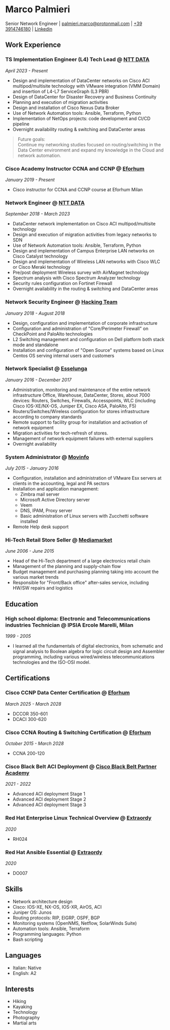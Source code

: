 # Marco Palmieri
Senior Network Engineer
| [palmieri.marco@protonmail.com](mailto:palmieri.marco@protonmail.com)
| [+39 3914746180](tel:+393914746180)
| [Linkedin](https://www.linkedin.com/in/palmierimarco1984/)

## Work Experience

### TS Implementation Engineer (L4) Tech Lead @ [NTT DATA](https://www.linkedin.com/company/ntt-data-inc)
*April 2023 - Present*

- Design and implementation of DataCenter networks on Cisco ACI multipod/multisite technology with VMware integration (VMM Domain) and insertion of L4-L7
ServiceGraph (L3 PBR)
- Design of DataCenter for Disaster Recovery and Business Continuity
- Planning and execution of migration activities
- Design and installation of Cisco Nexus Data Broker
- Use of Network Automation tools: Ansible, Terraform, Python
- Implementation of NetOps projects: code development and CI/CD pipeline
- Overnight availability routing & switching and DataCenter areas

> Future goals: <br>
Continue my networking studies focused on routing/switching in the Data Center environment and expand my knowledge in the Cloud and network automation.

### Cisco Academy Instructor CCNA and CCNP @ [Eforhum](https://www.linkedin.com/company/eforhum)
*January 2019 - Present*

- Cisco instructor for CCNA and CCNP course at Eforhum Milan

### Network Engineer @ [NTT DATA](https://www.linkedin.com/company/ntt-data-inc)
*September 2018 - March 2023*

- DataCenter network implementation on Cisco ACI multipod/multisite technology
- Design and execution of migration activities from legacy networks to SDN
- Use of Network Automation tools: Ansible, Terraform, Python
- Design and implementation of Campus Enterprise LAN networks on Cisco Catalyst
technology
- Design and implementation of Wireless LAN networks with Cisco WLC or Cisco
Meraki technology
- Pre/post deployment Wireless survey with AirMagnet technology
- Spectrum analysis with Cisco Spectrum Analyzer technology
- Security rules configuration on Fortinet Firewall
- Overnight availability in the routing & switching and DataCenter areas

### Network Security Engineer @ [Hacking Team](https://en.wikipedia.org/wiki/HackingTeam)
*January 2018 - August 2018*

- Design, configuration and implementation of corporate infrastructure
- Configuration and administration of "Core/Perimeter Firewall" on CheckPoint
and PaloAlto technologies
- L2 Switching management and configuration on Dell platform both stack mode and
standalone
- Installation and configuration of "Open Source" systems based on Linux Centos
OS serving internal users and customers

### Network Specialist @ [Esselunga](https://www.linkedin.com/company/esselunga)
*January 2016 - December 2017*

- Administration, monitoring and maintenance of the entire network infrastructure Office, Warehouse, DataCenter, Stores, about 7000 devices: Routers, Switches, Firewalls, Accesspoints, WLC (including Cisco IOS-XE/NX-OS, Juniper EX, Cisco ASA, PaloAlto, F5)
- Routers/Switches/Wireless configuration for stores infrastructure according to company standards
- Remote support to facility group for installation and activation of network
equipment
- Migration activities for tech-refresh of stores.
- Management of network equipment failures with external suppliers
- Overnight availability

### System Administrator @ [Movinfo](https://www.linkedin.com/company/novus-tec)
*July 2015 - January 2016*

- Configuration, installation and administration of VMware Esx servers at clients in the accounting, legal and PA sectors
- Installation and application management:
    - Zimbra mail server
    - Microsoft Active Directory server
    - Veem
    - DNS, IPAM, Proxy server
    - Basic administration of Linux servers with Zucchetti software installed
- Remote Help desk support

### Hi-Tech Retail Store Seller @ [Mediamarket](https://www.linkedin.com/company/mediamarket-s.p.a./)
*June 2006 - June 2015*

- Head of the Hi-Tech department of a large electronics retail chain
- Management of the planning and supply-chain flow
- Budget management and purchasing planning taking into account the various
market trends
- Responsible for "Front/Back office" after-sales service, including HW/SW repairs and
logistics

## Education

### High school diploma: Electronic and Telecommunications industries Technician @ IPSIA Ercole Marelli, Milan
*1999 - 2005*

- I learned all the fundamentals of digital electronics, from schematic and signal analysis to Boolean algebra for logic circuit design and Assembler programming, including various wired/wireless telecommunications technologies and the ISO-OSI model.

## Certifications

### Cisco CCNP Data Center Certification @ [Eforhum](https://www.linkedin.com/company/eforhum)
*March 2025 - March 2028*

- DCCOR 350-601
- DCACI 300-620

### Cisco CCNA Routing & Switching Certification @ [Eforhum](https://www.linkedin.com/company/eforhum)
*October 2015 - March 2028*

- CCNA 200-120

### Cisco Black Belt ACI Deployment @ [Cisco Black Belt Partner Academy](https://www.cisco.com/c/it_it/partners/black-belt-academy.html)
*2021 - 2022*

- Advanced ACI deployment Stage 1
- Advanced ACI deployment Stage 2
- Advanced ACI deployment Stage 3

### Red Hat Enterprise Linux Technical Overview @ [Extraordy](https://extraordy.com/)
*2020*

- RH024

### Red Hat Ansible Essential @ [Extraordy](https://extraordy.com/)
*2020*

- DO007

## Skills
- Network architecture design
- Cisco: IOS-XE, NX-OS, IOS-XR, AirOS, ACI
- Juniper OS: Junos
- Routing protocols: RIP, EIGRP, OSPF, BGP
- Monitoring systems (OpenNMS, Netflow, SolarWinds Suite)
- Automation tools: Ansible, Terraform
- Programming languages: Python
- Bash scripting

## Languages
- Italian: Native
- English: A2

## Interests
- Hiking
- Kayaking
- Technology
- Photography
- Martial arts
